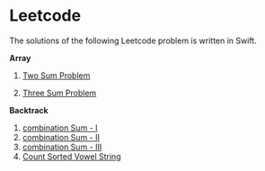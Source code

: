 # Leetcode

The solutions of the following Leetcode problem is written in Swift.

**Array**

1) [Two Sum Problem](https://leetcode.com/problems/two-sum/)

2) [Three Sum Problem](https://leetcode.com/problems/3sum/)

**Backtrack**
1) [combination Sum - I](https://leetcode.com/problems/combination-sum-i/)
2) [combination Sum - II](https://leetcode.com/problems/combination-sum-ii/)
3) [combination Sum - III](https://leetcode.com/problems/combination-sum-iii/)
4) [Count Sorted Vowel String](https://leetcode.com/problems/count-sorted-vowel-strings/)

